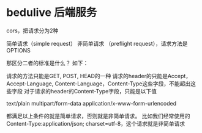 # bedulive 后端服务
cors，把请求分为2种

简单请求（simple request）
非简单请求 （preflight request），请求方法是OPTIONS

那区分二者的标准是什么？ 如下：

请求的方法只能是GET, POST, HEAD的一种
请求的header的只能是Accept，Accept-Language, Content-Language，Content-Type这些字段，不能超出这些字段
对于请求的header的Content-Type字段，只能是以下值

text/plain
multipart/form-data
application/x-www-form-urlencoded



都满足以上条件的就是简单请求，否则就是非简单请求。
比如我们经常使用的Content-Type:application/json; charset=utf-8，这个请求就是非简单请求

